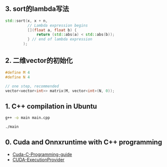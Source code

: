 ## 3. sort的lambda写法
```c++
std::sort(x, x + n,
          // Lambda expression begins
          [](float a, float b) {
              return (std::abs(a) < std::abs(b));
          } // end of lambda expression
        );
```

## 2. 二维vector的初始化
```C++
#define M 4
#define N 4

// one step, recommended
vector<vector<int>> matrix(M, vector<int>(N, 0));
```

## 1. C++ compilation in Ubuntu
```bash
g++ -o main main.cpp
```
```bash
./main
```


## 0. Cuda and Onnxruntime with C++ programming
- [Cuda-C-Programming-guide](https://docs.nvidia.com/cuda/cuda-c-programming-guide/)  
- [CUDA-ExecutionProvider](https://onnxruntime.ai/docs/execution-providers/CUDA-ExecutionProvider.html)
